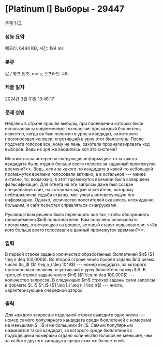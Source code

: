 # [Platinum I] Выборы - 29447 

[문제 링크](https://www.acmicpc.net/problem/29447) 

### 성능 요약

메모리: 6444 KB, 시간: 184 ms

### 분류

값 / 좌표 압축, mo's, 오프라인 쿼리

### 제출 일자

2024년 3월 31일 13:48:17

### 문제 설명

<p>Недавно в стране прошли выборы, при проведении которых были использованы современные технологии: про каждый бюллетень известно, когда он был положен в урну и кандидат, за которого проголосовал человек, опустивший в урну этот бюллетень. После подсчета голосов все, кому не лень, захотели проанализировать ход выборов. Ведь не зря же вводилась вся эта система?</p>

<p>Многим стала интересна следующая информация: <<за какого кандидата было отдано больше всего голосов за заданный промежуток времени?>>. Ведь, если за какого-то кандидата в какой-то небольшой промежуток времени голосовали активно, а в остальное --- менее активно, то, возможно, в этот промежуток времени была совершена фальсификация. Для ответа на эти запросы даже был создан специальный сайт, на котором каждый посетитель, которому небезразлична судьба страны, мог узнать интересующую его информацию. Однако, количество посетителей оказалось неожиданно большим, и сайт перестал справляться с нагрузками.</p>

<p>Руководством решено было переписать все так, чтобы обслуживать одновременно $m$ пользователей. Вам поручено реализовать программу, отвечающую на вопрос, который ставят пользователи: <<За кого больше всего голосовали в данный промежуток времени?>>.</p>

### 입력 

 <p>В первой строке задано количество обработанных бюллетеней $n$ ($1 \leq n \leq 100,000$). Во второй строке через пробел заданы $n$ целых чисел $a_i$ ($1 \leq a_i \leq 10^9$) --- номер кандидата, за которого проголосовал человек, опустивший в урну бюллетень номер $i$. В третьей строке задано число $m$ ($1 \leq m \leq 100,000$) --- количество запросов. В следующих $m$ строках заданы сами запросы в формате $l_i$ $r_i$ ($1 \leq l_i \leq r_i \leq n$) --- числа, характеризующие очередной запрос.</p>

### 출력 

 <p>Для каждого запроса в отдельной строке выведите одно число --- номер самого популярного кандидата среди бюллетеней с номерами не меньшими $l_i$ и не большими $r_i$. Самым популярным называется такой кандидат, за которого среди бюллетеней с подходящими номерами отдано количество голосов не меньшее, чем за любого другого кандидата среди этих же бюллетеней.</p>

